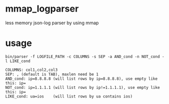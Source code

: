# mmap_logparser
less memory json-log parser by using mmap

# usage
```
bin/parser -f LOGFILE_PATH -c COLUMNS -s SEP -a AND_cond -n NOT_cond -l LIKE_cond

COLUMNS: col1,col2,col3
SEP: , (default is TAB), maxlen need be 1
AND_cond: ip=8.8.8.8 (will list rows by ip=8.8.8.8), use empty like this: ip=
NOT_cond: ip=1.1.1.1 (will list rows by ip!=1.1.1.1), use empty like this: ip=
LIKE_cond: ua=ios    (will list rows by ua contains ios)
```
